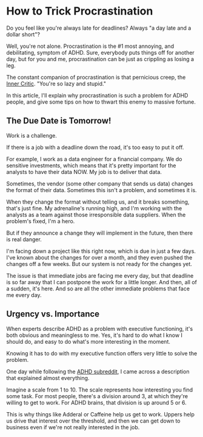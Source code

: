 How to Trick Procrastination
============================

Do you feel like you're always late for deadlines?  Always "a day late and a dollar short"?

Well, you're not alone.  Procrastination is the #1 most annoying, and debilitating, symptom of ADHD.  Sure, everybody puts things off for another day, but for you and me, procrastination can be just as crippling as losing a leg.

The constant companion of procrastination is that pernicious creep, the [Inner Critic](LINK).  "You're so lazy and stupid."

In this article, I'll explain why procrastination is such a problem for ADHD people, and give some tips on how to thwart this enemy to massive fortune.

## The Due Date is Tomorrow!

Work is a challenge.

If there is a job with a deadline down the road, it's too easy to put it off.

For example, I work as a data engineer for a financial company.  We do sensitive investments, which means that it's pretty important for the analysts to have their data NOW.  My job is to deliver that data.

Sometimes, the vendor (some other company that sends us data) changes the format of their data.  Sometimes this isn't a problem, and sometimes it is.

When they change the format without telling us, and it breaks something, that's just fine.  My adrenaline's running high, and I'm working with the analysts as a team against those irresponsible data suppliers.  When the problem's fixed, I'm a hero.

But if they announce a change they will implement in the future, then there is real danger.

I'm facing down a project like this right now, which is due in just a few days.  I've known about the changes for over a month, and they even pushed the changes off a few weeks.  But our system is not ready for the changes yet.

The issue is that immediate jobs are facing me every day, but that deadline is so far away that I can postpone the work for a little longer.  And then, all of a sudden, it's here.  And so are all the other immediate problems that face me every day.


## Urgency vs. Importance

When experts describe ADHD as a problem with executive functioning, it's both obvious and meaningless to me.  Yes, it's hard to do what I know I should do, and easy to do what's more interesting in the moment.

Knowing it has to do with my executive function offers very little to solve the problem.

One day while following the [ADHD subreddit](https://www.reddit.com/r/adhd), I came across a description that explained almost everything.

Imagine a scale from 1 to 10.  The scale represents how interesting you find some task.  For most people, there's a division around 3, at which they're willing to get to work.  For ADHD brains, that division is up around 5 or 6.

This is why things like Adderal or Caffeine help us get to work.  Uppers help us drive that interest over the threshold, and then we can get down to business even if we're not really interested in the job.
